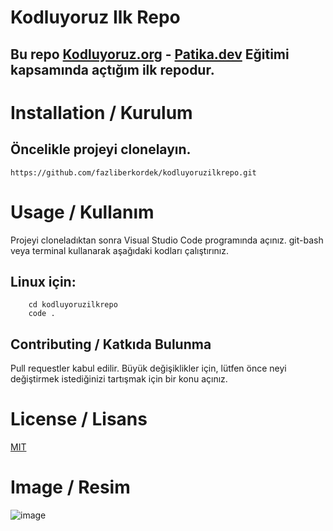 # Kodluyoruz Ilk Repo

Bu repo [Kodluyoruz.org](https://kodluyoruz.org/tr/kodluyoruz/) - [Patika.dev](https://www.patika.dev) Eğitimi kapsamında açtığım ilk repodur.
---
# Installation / Kurulum
## Öncelikle projeyi clonelayın.
``` git clone 
https://github.com/fazliberkordek/kodluyoruzilkrepo.git
```
# Usage / Kullanım
Projeyi cloneladıktan sonra Visual Studio Code programında açınız.
git-bash veya terminal kullanarak aşağıdaki kodları çalıştırınız.
## Linux için:
```
    cd kodluyoruzilkrepo
    code .
``` 
 ## Contributing / Katkıda Bulunma
Pull requestler kabul edilir. Büyük değişiklikler için, lütfen önce neyi değiştirmek istediğinizi tartışmak için bir konu açınız.

# License / Lisans
[MIT](https://choosealicense.com/licenses/mit/)

# Image / Resim
![image](https://tenor.com/bHFTi.gif)